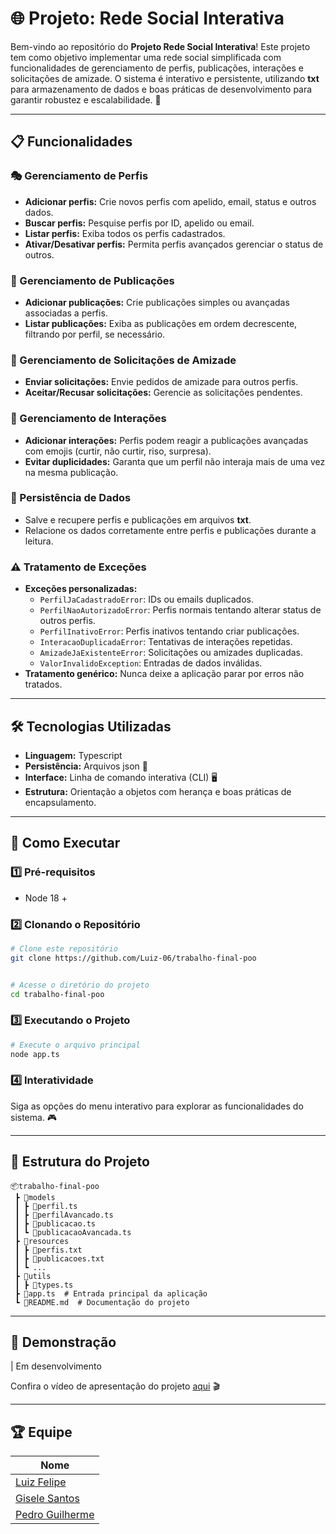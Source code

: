 # 🌐 Projeto: Rede Social Interativa

Bem-vindo ao repositório do **Projeto Rede Social Interativa**! Este projeto tem como objetivo implementar uma rede social simplificada com funcionalidades de gerenciamento de perfis, publicações, interações e solicitações de amizade. O sistema é interativo e persistente, utilizando **txt** para armazenamento de dados e boas práticas de desenvolvimento para garantir robustez e escalabilidade. 🚀

---

## 📋 Funcionalidades

### 🎭 Gerenciamento de Perfis

- **Adicionar perfis:** Crie novos perfis com apelido, email, status e outros dados.
- **Buscar perfis:** Pesquise perfis por ID, apelido ou email.
- **Listar perfis:** Exiba todos os perfis cadastrados.
- **Ativar/Desativar perfis:** Permita perfis avançados gerenciar o status de outros.

### 📝 Gerenciamento de Publicações

- **Adicionar publicações:** Crie publicações simples ou avançadas associadas a perfis.
- **Listar publicações:** Exiba as publicações em ordem decrescente, filtrando por perfil, se necessário.

### 🤝 Gerenciamento de Solicitações de Amizade

- **Enviar solicitações:** Envie pedidos de amizade para outros perfis.
- **Aceitar/Recusar solicitações:** Gerencie as solicitações pendentes.

### 💬 Gerenciamento de Interações

- **Adicionar interações:** Perfis podem reagir a publicações avançadas com emojis (curtir, não curtir, riso, surpresa).
- **Evitar duplicidades:** Garanta que um perfil não interaja mais de uma vez na mesma publicação.

### 💾 Persistência de Dados

- Salve e recupere perfis e publicações em arquivos **txt**.
- Relacione os dados corretamente entre perfis e publicações durante a leitura.

### ⚠️ Tratamento de Exceções

- **Exceções personalizadas:**
  - `PerfilJaCadastradoError`: IDs ou emails duplicados.
  - `PerfilNaoAutorizadoError`: Perfis normais tentando alterar status de outros perfis.
  - `PerfilInativoError`: Perfis inativos tentando criar publicações.
  - `InteracaoDuplicadaError`: Tentativas de interações repetidas.
  - `AmizadeJaExistenteError`: Solicitações ou amizades duplicadas.
  - `ValorInvalidoException`: Entradas de dados inválidas.
- **Tratamento genérico:** Nunca deixe a aplicação parar por erros não tratados.

---

## 🛠️ Tecnologias Utilizadas

- **Linguagem:** Typescript
- **Persistência:** Arquivos json 📂
- **Interface:** Linha de comando interativa (CLI) 🖥️
- **Estrutura:** Orientação a objetos com herança e boas práticas de encapsulamento.

---

## 🚀 Como Executar

### 1️⃣ Pré-requisitos

- Node 18 +

### 2️⃣ Clonando o Repositório

```bash
# Clone este repositório
git clone https://github.com/Luiz-06/trabalho-final-poo


# Acesse o diretório do projeto
cd trabalho-final-poo
```

### 3️⃣ Executando o Projeto

```bash
# Execute o arquivo principal
node app.ts
```

### 4️⃣ Interatividade

Siga as opções do menu interativo para explorar as funcionalidades do sistema. 🎮

---

## 📂 Estrutura do Projeto

```plaintext
📦trabalho-final-poo
 ┣ 📂models
 ┃ ┣ 📜perfil.ts
 ┃ ┣ 📜perfilAvancado.ts
 ┃ ┣ 📜publicacao.ts
 ┃ ┗ 📜publicacaoAvancada.ts
 ┣ 📂resources
 ┃ ┣ 📜perfis.txt
 ┃ ┣ 📜publicacoes.txt
 ┃ ┗ ...
 ┣ 📂utils
 ┃ ┣ 📜types.ts
 ┣ 📜app.ts  # Entrada principal da aplicação
 ┗ 📜README.md  # Documentação do projeto
```

---

## 🎥 Demonstração

| Em desenvolvimento

Confira o vídeo de apresentação do projeto [aqui](https://youtu.be/3aDnmQe_oH8?si=W1GCJFVxqHPmrG9X) 🎬

---

## 🏆 Equipe

| Nome                                               |
| -------------------------------------------------- |
| [Luiz Felipe](https://github.com/luiz-06)          |
| [Gisele Santos](https://github.com/giselebcsantos) |
| [Pedro Guilherme](https://github.com/kovokar)      |
